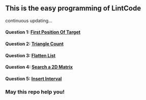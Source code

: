 This is the easy programming of LintCode
-----

continuous updating...

#### Question 1: [First Position Of Target](./src/main/java/easy/firstPositionOfTarget/README.md)
#### Question 2: [Triangle Count](./src/main/java/easy/triangleCount/README.md)
#### Question 3: [Flatten List](./src/main/java/easy/flattenList/README.md)
#### Question 4: [Search a 2D Matrix](./src/main/java/easy/search2DMatrix/README.md)
#### Question 5: [Insert Interval](./src/main/java/easy/insertInterval/README.md)

### May this repo help you!